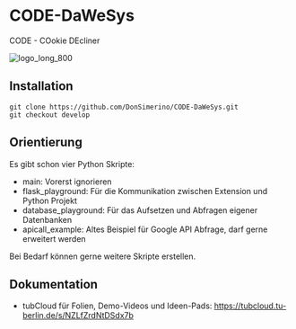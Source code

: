 # CODE-DaWeSys
CODE - COokie DEcliner

![logo_long_800](https://github.com/DonSimerino/CODE-DaWeSys/blob/main/logos/code_logo_long_800.png?raw=true)
## Installation
```
git clone https://github.com/DonSimerino/CODE-DaWeSys.git 
git checkout develop
```
## Orientierung
Es gibt schon vier Python Skripte:
* main: Vorerst ignorieren
* flask_playground: Für die Kommunikation zwischen Extension und Python Projekt
* database_playground: Für das Aufsetzen und Abfragen eigener Datenbanken
* apicall_example: Altes Beispiel für Google API Abfrage, darf gerne erweitert werden

Bei Bedarf können gerne weitere Skripte erstellen.

## Dokumentation
* tubCloud für Folien, Demo-Videos und Ideen-Pads: https://tubcloud.tu-berlin.de/s/NZLfZrdNtDSdx7b
